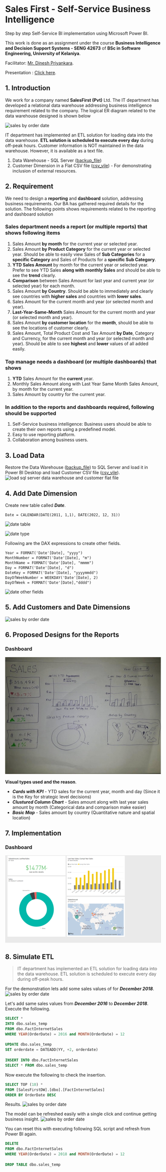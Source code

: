 # Sales First - Self-Service Business Intelligence

Step by step Self-Service BI implementation using Microsoft Power BI.

This work is done as an assignment under the course **Business Intelligence and Decision Support Systems - SENG 42673** of **BSc in Software Engineering, University of Kelaniya**.

Facilitator: [Mr. Dinesh Priyankara](https://lk.linkedin.com/in/dineshpriyankara).

Presentation : [Click here](https://www.slideshare.net/JayathmaChathurangan/sales-first-bi-solution1).

## 1. Introduction

We work for a company named **SalesFirst (Pvt)** Ltd. The IT department has developed a relational data warehouse addressing business intelligence requirement related to the company. The logical ER
diagram related to the data warehouse designed is shown below

![sales by order date](images/erd_before.png)

IT department has implemented an ETL solution for loading data into the data warehouse. **ETL solution is scheduled to execute every day** during off-peak hours. Customer information is NOT maintained in the data warehouse. However, it is available as a text file.

1. Data Warehouse - SQL Server ([backup_file](resource-files/SalesFirst.bak))
2. Customer Dimension in a Flat CSV file ([csv_vile](resource-files/Customers.csv)) - For demonstrating inclusion of external resources.

## 2. Requirement

We need to design a **reporting** and **dashboard** solution, addressing business requirements. Our BA has gathered required details for the solution. The following points shows requirements related to the reporting and dashboard solution

### **Sales department** needs a report (or multiple reports) that shows following items

1. Sales Amount **by month** for the current year or selected year.
1. Sales Amount **by Product Category** for the current year or selected year. Should be able to easily view Sales of **Sub Categories** for a **specific Category** and Sales of Products for a **specific Sub Category**.
1. **YTD Sales Amount** by month for the current year or selected year. Prefer to see YTD Sales **along with monthly Sales** and should be able to see the **trend** clearly.
1. **Comparison** between Sales Amount for last year and current year (or selected year) for each month.
1. Sales Amount **by Country**. Should be able to immediately and clearly see countries with **higher sales** and countries with **lower sales**.
1. Sales Amount for the current month and year (or selected month and year).
1. **Last-Year-Same-Month** Sales Amount for the current month and year (or selected month and year).
1. Sales Amount **by customer location** for the **month**, should be able to see the locations of customer clearly.
1. Sales Amount, Total Product Cost and Tax Amount **by Date**, Category and Currency, for the current month and year (or selected month and year). Should be able to see **highest** and **lower** values of all added easily.

### **Top manage** needs a dashboard (or multiple dashboards) that shows

1. **YTD** Sales Amount for the **current** year.
1. Monthly Sales Amount along with Last Year Same Month Sales Amount, by month for the current year.
1. Sales Amount by country for the current year.

### In addition to the reports and dashboards required, following should be supported

1. Self-Service business intelligence: Business users should be able to create their own reports using a predefined model.
1. Easy to use reporting platform.
1. Collaboration among business users.

## 3. Load Data

Restore the Data Warehouse ([backup_file](resource-files/SalesFirst.bak)) to SQL Server and load it in Power BI Desktop and load Customer CSV file ([csv_vile](resource-files/Customers.csv)).
![load sql server data warehouse and customer flat file](images/load_resources.png)

## 4. Add Date Dimension

Create new table called ***Date***.

```dax
Date = CALENDAR(DATE(2011, 1,1), DATE(2022, 12, 31))
```

![date table](images/date_table.png)

![date type](images/date_type.png)

Following are the DAX expressions to create other fields.
```dax
Year = FORMAT('Date'[Date], "yyyy")
MonthNumber = FORMAT('Date'[Date], "m")
MonthName = FORMAT('Date'[Date], "mmmm")
Day = FORMAT('Date'[Date], "d")
DateKey = FORMAT('Date'[Date], "yyyymmdd")
DayOfWeekNumber = WEEKDAY('Date'[Date], 2)
DayOfWeek = FORMAT('Date'[Date],"dddd")
```

![date other fields](images/date_other_fields.png)

## 5. Add Customers and Date Dimensions

![sales by order date](images/erd_after.png)

## 6. Proposed Designs for the Reports

### Dashboard

![Dashboard](images/Sketch_Dahsboard.jpg)

**Visual types used and the reason**.
- ***Cards with KPI***      	- YTD sales for the current year, month and day (Since it is the Key for strategic level decisions)
- ***Clustured Column Chart*** 	- Sales amount along with last year sales amount by month (Categorical data and comparison make easier)
- ***Basic Map***               - Sales amount by country (Quantitative nature and spatial location)

## 7. Implementation

### Dashboard

![Dashboard Implemented](images/dashboard.png)

## 8. Simulate ETL

> IT department has implemented an ETL solution for loading data into the data warehouse. ETL solution is scheduled to execute every day during off-peak hours.

For the demonstration lets add some sales values of for ***December 2018***.
![sales by order date](images/sales_order_date.png)

Let's add same sales values from ***December 2016*** to ***December 2018***. Execute the following.

```sql
SELECT *
INTO dbo.sales_temp
FROM dbo.FactInternetSales
WHERE YEAR(OrderDate) = 2016 and MONTH(OrderDate) = 12

UPDATE dbo.sales_temp
SET orderdate = DATEADD(YY, +2, orderdate)

INSERT INTO dbo.FactInternetSales
SELECT * FROM dbo.sales_temp
```

Now execute the following to check the insertion.

```sql
SELECT TOP (10) *
FROM [SalesFirstDW].[dbo].[FactInternetSales]
ORDER BY OrderDate DESC
```

Results.
![sales by order date](images/check_insertion.png)

The model can be refreshed easily with a single click and continue getting business insight.
![sales by order date](images/updated_table.png)

You can reset this with executing following SQL script and refresh from Power BI again.

```sql
DELETE
FROM dbo.FactInternetSales
WHERE YEAR(OrderDate) = 2018 and MONTH(OrderDate) = 12

DROP TABLE dbo.sales_temp
```